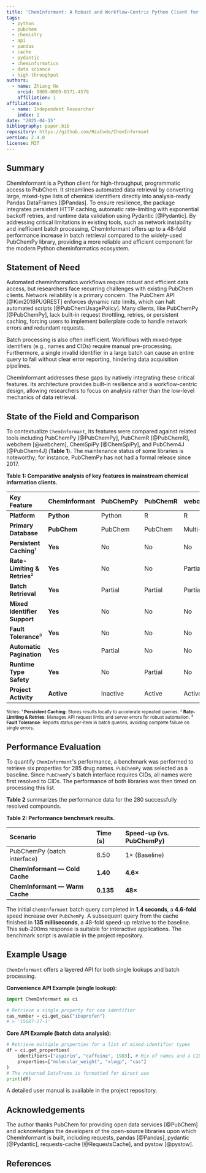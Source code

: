 ```yaml
---
title: 'ChemInformant: A Robust and Workflow-Centric Python Client for High-Throughput PubChem Access'
tags:
  - python
  - pubchem
  - chemistry
  - api
  - pandas
  - cache
  - pydantic
  - cheminformatics
  - data science
  - high-throughput
authors:
  - name: Zhiang He
    orcid: 0009-0009-0171-4578
    affiliation: 1
affiliations:
  - name: Independent Researcher
    index: 1
date: "2025-04-15"
bibliography: paper.bib
repository: https://github.com/HzaCode/ChemInformant
version: 2.4.0
license: MIT
---
```



## Summary

ChemInformant is a Python client for high-throughput, programmatic access to PubChem. It streamlines automated data retrieval by converting large, mixed-type lists of chemical identifiers directly into analysis-ready Pandas DataFrames [@Pandas]. To ensure resilience, the package integrates persistent HTTP caching, automatic rate-limiting with exponential backoff retries, and runtime data validation using Pydantic [@Pydantic]. By addressing critical limitations in existing tools, such as network instability and inefficient batch processing, ChemInformant offers up to a 48-fold performance increase in batch retrieval compared to the widely-used PubChemPy library, providing a more reliable and efficient component for the modern Python cheminformatics ecosystem.

## Statement of Need

Automated cheminformatics workflows require robust and efficient data access, but researchers face recurring challenges with existing PubChem clients. Network reliability is a primary concern. The PubChem API [@Kim2018PUGREST] enforces dynamic rate limits, which can halt automated scripts [@PubChemUsagePolicy]. Many clients, like PubChemPy [@PubChemPy], lack built-in request throttling, retries, or persistent caching, forcing users to implement boilerplate code to handle network errors and redundant requests.

Batch processing is also often inefficient. Workflows with mixed-type identifiers (e.g., names and CIDs) require manual pre-processing. Furthermore, a single invalid identifier in a large batch can cause an entire query to fail without clear error reporting, hindering data acquisition pipelines.

ChemInformant addresses these gaps by natively integrating these critical features. Its architecture provides built-in resilience and a workflow-centric design, allowing researchers to focus on analysis rather than the low-level mechanics of data retrieval.

## State of the Field and Comparison

To contextualize `ChemInformant`, its features were compared against related tools including PubChemPy [@PubChemPy], PubChemR [@PubChemR], webchem [@webchem], ChemSpiPy [@ChemSpiPy], and PubChem4J [@PubChem4J] (**Table 1**). The maintenance status of some libraries is noteworthy; for instance, PubChemPy has not had a formal release since 2017.

**Table 1: Comparative analysis of key features in mainstream chemical information clients.**

| Key Feature | **ChemInformant** | PubChemPy | PubChemR | webchem | ChemSpiPy | PubChem4J |
| :--- | :--- | :--- | :--- | :--- | :--- | :--- |
| **Platform** | **Python** | Python | R | R | Python | Java |
| **Primary Database** | **PubChem** | PubChem | PubChem | Multi-DB | ChemSpider | PubChem |
| **Persistent Caching**¹ | **Yes** | No | No | No | No | N/A |
| **Rate-Limiting & Retries**² | **Yes** | No | No | Partial | No | N/A |
| **Batch Retrieval** | **Yes** | Partial | Partial | Partial | Partial | Yes |
| **Mixed Identifier Support** | **Yes** | No | No | No | No | N/A |
| **Fault Tolerance**³ | **Yes** | No | No | No | No | N/A |
| **Automatic Pagination** | **Yes** | Partial | No | No | No | N/A |
| **Runtime Type Safety** | **Yes** | No | Partial | No | No | Yes |
| **Project Activity** | **Active** | Inactive | Active | Active | Inactive | Archived |

<small>Notes: ¹ **Persistent Caching**: Stores results locally to accelerate repeated queries. ² **Rate-Limiting & Retries**: Manages API request limits and server errors for robust automation. ³ **Fault Tolerance**: Reports status per-item in batch queries, avoiding complete failure on single errors.</small>

## Performance Evaluation

To quantify `ChemInformant`'s performance, a benchmark was performed to retrieve six properties for 285 drug names. `PubChemPy` was selected as a baseline. Since `PubChemPy`'s batch interface requires CIDs, all names were first resolved to CIDs. The performance of both libraries was then timed on processing this list.

**Table 2** summarizes the performance data for the 280 successfully resolved compounds.

**Table 2: Performance benchmark results.**

| Scenario | Time (s) | Speed-up (vs. PubChemPy) |
| :--- | :--- | :--- |
| PubChemPy (batch interface) | 6.50 | 1× (Baseline) |
| **ChemInformant — Cold Cache** | **1.40** | **4.6×** |
| **ChemInformant — Warm Cache** | **0.135** | **48×** |

The initial `ChemInformant` batch query completed in **1.4 seconds**, a **4.6-fold** speed increase over `PubChemPy`. A subsequent query from the cache finished in **135 milliseconds**, a 48-fold speed-up relative to the baseline. This sub-200ms response is suitable for interactive applications. The benchmark script is available in the project repository.

## Example Usage

`ChemInformant` offers a layered API for both single lookups and batch processing.

**Convenience API Example (single lookup):**
```python
import ChemInformant as ci

# Retrieve a single property for one identifier
cas_number = ci.get_cas("ibuprofen")
# > '15687-27-1'
````

**Core API Example (batch data analysis):**
```python
# Retrieve multiple properties for a list of mixed-identifier types
df = ci.get_properties(
    identifiers=["aspirin", "caffeine", 1983], # Mix of names and a CID
    properties=["molecular_weight", "xlogp", "cas"]
)
# The returned DataFrame is formatted for direct use
print(df)
```

A detailed user manual is available in the project repository.

## Acknowledgements

The author thanks PubChem for providing open data services [@PubChem] and acknowledges the developers of the open-source libraries upon which ChemInformant is built, including requests, pandas [@Pandas], pydantic [@Pydantic], requests-cache [@RequestsCache], and pystow [@pystow].

## References

